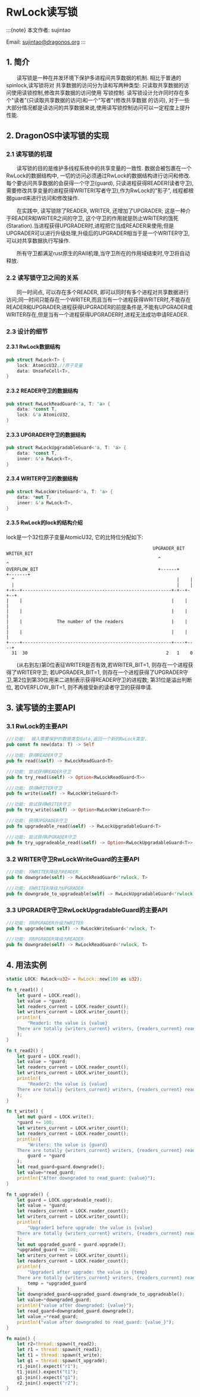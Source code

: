 # RwLock读写锁
:::{note}
本文作者: sujintao

Email: <sujintao@dragonos.org>
:::

## 1. 简介
&emsp;&emsp;读写锁是一种在并发环境下保护多进程间共享数据的机制.  相比于普通的spinlock,读写锁将对
共享数据的访问分为读和写两种类型: 只读取共享数据的访问使用读锁控制,修改共享数据的访问使用
写锁控制. 读写锁设计允许同时存在多个"读者"(只读取共享数据的访问)和一个"写者"(修改共享数据
的访问), 对于一些大部分情况都是读访问的共享数据来说,使用读写锁控制访问可以一定程度上提升性能.

## 2. DragonOS中读写锁的实现
### 2.1 读写锁的机理
&emsp;&emsp;读写锁的目的是维护多线程系统中的共享变量的一致性. 数据会被包裹在一个RwLock的数据结构中, 一切的访问必须通过RwLock的数据结构进行访问和修改. 每个要访问共享数据的会获得一个守卫(guard), 只读进程获得READER(读者守卫),需要修改共享变量的进程获得WRITER(写者守卫),作为RwLock的"影子", 线程都根据guard来进行访问和修改操作.

&emsp;&emsp;在实践中, 读写锁除了READER, WRITER, 还增加了UPGRADER; 这是一种介于READER和WRITER之间的守卫, 这个守卫的作用就是防止WRITER的饿死(Staration).当进程获得UPGRADER时,进程把它当成READER来使用;但是UPGRADER可以进行升级处理,升级后的UPGRADER相当于是一个WRITER守卫,可以对共享数据执行写操作.

&emsp;&emsp;所有守卫都满足rust原生的RAII机理,当守卫所在的作用域结束时,守卫将自动释放.

### 2.2 读写锁守卫之间的关系
&emsp;&emsp;同一时间点, 可以存在多个READER, 即可以同时有多个进程对共享数据进行访问;同一时间只能存在一个WRITER,而且当有一个进程获得WRITER时,不能存在READER和UPGRADER;进程获得UPGRADER的前提条件是,不能有UPGRADER或WRITER存在,但是当有一个进程获得UPGRADER时,进程无法成功申请READER.

### 2.3 设计的细节

#### 2.3.1 RwLock数据结构
```rust
pub struct RwLock<T> {
    lock: AtomicU32,//原子变量
    data: UnsafeCell<T>,
}
```
#### 2.3.2 READER守卫的数据结构
```rust
pub struct RwLockReadGuard<'a, T: 'a> {
    data: *const T,
    lock: &'a AtomicU32,
}
```

#### 2.3.3 UPGRADER守卫的数据结构
```rust
pub struct RwLockUpgradableGuard<'a, T: 'a> {
    data: *const T,
    inner: &'a RwLock<T>,
}
```

#### 2.3.4 WRITER守卫的数据结构
```rust
pub struct RwLockWriteGuard<'a, T: 'a> {
    data: *mut T,
    inner: &'a RwLock<T>,
}
```

#### 2.3.5 RwLock的lock的结构介绍
lock是一个32位原子变量AtomicU32, 它的比特位分配如下:
```
                                                       UPGRADER_BIT     WRITER_BIT
                                                         ^                   ^
OVERFLOW_BIT                                             +------+    +-------+
  ^                                                             |    |
  |                                                             |    |
+-+--+--------------------------------------------------------+-+--+-+--+
|    |                                                        |    |    |
|    |                                                        |    |    |
|    |             The number of the readers                  |    |    |
|    |                                                        |    |    |
+----+--------------------------------------------------------+----+----+
  31  30                                                    2   1    0
```

&emsp;&emsp;(从右到左)第0位表征WRITER是否有效,若WRITER_BIT=1, 则存在一个进程获得了WRITER守卫; 若UPGRADER_BIT=1, 则存在一个进程获得了UPGRADER守卫,第2位到第30位用来二进制表示获得READER守卫的进程数; 第31位是溢出判断位, 若OVERFLOW_BIT=1, 则不再接受新的读者守卫的获得申请.


## 3.  读写锁的主要API
### 3.1 RwLock的主要API
```rust
///功能:  输入需要保护的数据类型data,返回一个新的RwLock类型.
pub const fn new(data: T) -> Self
```
```rust
///功能: 获得READER守卫
pub fn read(&self) -> RwLockReadGuard<T>
```
```rust
///功能: 尝试获得READER守卫
pub fn try_read(&self) -> Option<RwLockReadGuard<T>>
```
```rust
///功能: 获得WRITER守卫
pub fn write(&self) -> RwLockWriteGuard<T>
```
```rust
///功能: 尝试获得WRITER守卫
pub fn try_write(&self) -> Option<RwLockWriteGuard<T>>
```
```rust
///功能: 获得UPGRADER守卫
pub fn upgradeable_read(&self) -> RwLockUpgradableGuard<T>
```
```rust
///功能: 尝试获得UPGRADER守卫
pub fn try_upgradeable_read(&self) -> Option<RwLockUpgradableGuard<T>>
```
### 3.2 WRITER守卫RwLockWriteGuard的主要API
```rust
///功能: 将WRITER降级为READER
pub fn downgrade(self) -> RwLockReadGuard<'rwlock, T>
```
```rust
///功能: 将WRITER降级为UPGRADER
pub fn downgrade_to_upgradeable(self) -> RwLockUpgradableGuard<'rwlock, T>
```
### 3.3 UPGRADER守卫RwLockUpgradableGuard的主要API
```rust
///功能: 将UPGRADER升级为WRITER
pub fn upgrade(mut self) -> RwLockWriteGuard<'rwlock, T> 
```
```rust
///功能: 将UPGRADER降级为READER
pub fn downgrade(self) -> RwLockReadGuard<'rwlock, T>
```

## 4. 用法实例
```rust
static LOCK: RwLock<u32> = RwLock::new(100 as u32);

fn t_read1() {
    let guard = LOCK.read();
    let value = *guard;
    let readers_current = LOCK.reader_count();
    let writers_current = LOCK.writer_count();
    println!(
        "Reader1: the value is {value}
    There are totally {writers_current} writers, {readers_current} readers"
    );
}

fn t_read2() {
    let guard = LOCK.read();
    let value = *guard;
    let readers_current = LOCK.reader_count();
    let writers_current = LOCK.writer_count();
    println!(
        "Reader2: the value is {value}
    There are totally {writers_current} writers, {readers_current} readers"
    );
}

fn t_write() {
    let mut guard = LOCK.write();
    *guard += 100;
    let writers_current = LOCK.writer_count();
    let readers_current = LOCK.reader_count();
    println!(
        "Writers: the value is {guard}
    There are totally {writers_current} writers, {readers_current} readers",
        guard = *guard
    );
    let read_guard=guard.downgrade();
    let value=*read_guard;
    println!("After downgraded to read_guard: {value}");
}

fn t_upgrade() {
    let guard = LOCK.upgradeable_read();
    let value = *guard;
    let readers_current = LOCK.reader_count();
    let writers_current = LOCK.writer_count();
    println!(
        "Upgrader1 before upgrade: the value is {value}
    There are totally {writers_current} writers, {readers_current} readers"
    );
    let mut upgraded_guard = guard.upgrade();
    *upgraded_guard += 100;
    let writers_current = LOCK.writer_count();
    let readers_current = LOCK.reader_count();
    println!(
        "Upgrader1 after upgrade: the value is {temp}
    There are totally {writers_current} writers, {readers_current} readers",
        temp = *upgraded_guard
    );
    let downgraded_guard=upgraded_guard.downgrade_to_upgradeable();
    let value=*downgraded_guard;
    println!("value after downgraded: {value}");
    let read_guard=downgraded_guard.downgrade();
    let value_=*read_guard;
    println!("value after downgraded to read_guard: {value_}");
}

fn main() {
    let r2=thread::spawn(t_read2);
    let r1 = thread::spawn(t_read1);
    let t1 = thread::spawn(t_write);
    let g1 = thread::spawn(t_upgrade);
    r1.join().expect("r1");
    t1.join().expect("t1");
    g1.join().expect("g1");
    r2.join().expect("r2");
}
```